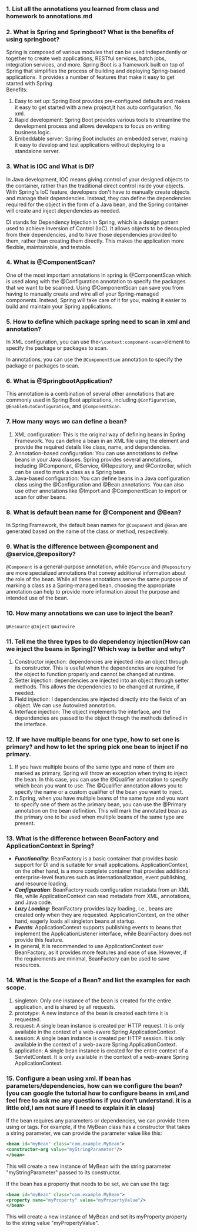 ### 1.  List all the annotations you learned from class and homework to annotations.md
### 2.  What is Spring and Springboot? What is the benefits of using springboot?
Spring is composed of various modules that can be used independently or together to create web applications, RESTful services, batch jobs, integration services, and more.
Spring Boot is a framework built on top of Spring that simplifies the process of building and deploying Spring-based applications. It provides a number of features that make it easy to get started with Spring
<br>Benefits:
1. Easy to set up: Spring Boot provides pre-configured defaults and makes it easy to get started with a new project,It has auto configuration, No xml.
2. Rapid development: Spring Boot provides various tools to streamline the development process and allows developers to focus on writing business logic.
3. Embeddable server: Spring Boot includes an embedded server, making it easy to develop and test applications without deploying to a standalone server.

### 3.  What is IOC and What is DI?
In Java development, IOC means giving control of your designed objects to the container, rather than the traditional direct control inside your objects. With Spring's IoC feature, developers don't have to manually create objects and manage their dependencies. Instead, they can define the dependencies required for the object in the form of a Java bean, and the Spring container will create and inject dependencies as needed.

DI stands for Dependency Injection in Spring, which is a design pattern used to achieve Inversion of Control (IoC). It allows objects to be decoupled from their dependencies, and to have those dependencies provided to them, rather than creating them directly. This makes the application more flexible, maintainable, and testable.

### 4.  What is  @ComponentScan?
One of the most important annotations in spring is @ComponentScan which is used along with the @Configuration annotation to specify the packages that we want to be scanned.
Using @ComponentScan can save you from having to manually create and wire all of your Spring-managed components. Instead, Spring will take care of it for you, making it easier to build and maintain your Spring applications.

### 5.  How to define which package spring need to scan in xml and annotation?
In XML configuration, you can use the`<\context:component-scan>`element to specify the package or packages to scan.

In annotations, you can use the `@ComponentScan` annotation to specify the package or packages to scan.
### 6.  What is  @SpringbootApplication?
This annotation is a combination of several other annotations that are commonly used in Spring Boot applications, including `@Configuration`, `@EnableAutoConfiguration`, and `@ComponentScan`.

### 7. How many ways wo can define a bean?
1. XML configuration: This is the original way of defining beans in Spring Framework. You can define a bean in an XML file using the <bean> element and provide the required details like class, name, and dependencies.
2. Annotation-based configuration: You can use annotations to define beans in your Java classes. Spring provides several annotations, including @Component, @Service, @Repository, and @Controller, which can be used to mark a class as a Spring bean.
3. Java-based configuration: You can define beans in a Java configuration class using the @Configuration and @Bean annotations. You can also use other annotations like @Import and @ComponentScan to import or scan for other beans.

### 8.  What is default bean name for  @Component and  @Bean?
In Spring Framework, the default bean names for `@Component` and `@Bean` are generated based on the name of the class or method, respectively.

### 9.  What is the difference between  @component and  @service,@repository?
`@Component` is a general-purpose annotation, while `@Service` and `@Repository` are more specialized annotations that convey additional information about the role of the bean. While all three annotations serve the same purpose of marking a class as a Spring-managed bean, choosing the appropriate annotation can help to provide more information about the purpose and intended use of the bean.
### 10. How many annotations we can use to inject the bean?
`@Resource`
`@Inject`
`@Autowire`

### 11. Tell me the three types to do dependency injection(How can we inject the beans in Spring)? Which way is better and why?
1. Constructor injection: dependencies are injected into an object through its constructor. This is useful when the dependencies are required for the object to function properly and cannot be changed at runtime.
2. Setter injection: dependencies are injected into an object through setter methods. This allows the dependencies to be changed at runtime, if needed.
3. Field injection: I dependencies are injected directly into the fields of an object. We can use Autowired annotation.
4. Interface injection: The object implements the interface, and the dependencies are passed to the object through the methods defined in the interface.


### 12. If we have multiple beans for one type, how to set one is primary? and how to let the spring pick one bean to inject if no primary.
1. If you have multiple beans of the same type and none of them are marked as primary, Spring will throw an exception when trying to inject the bean. In this case, you can use the @Qualifier annotation to specify which bean you want to use. The @Qualifier annotation allows you to specify the name or a custom qualifier of the bean you want to inject.
2. n Spring, when you have multiple beans of the same type and you want to specify one of them as the primary bean, you can use the @Primary annotation on the bean definition. This will mark the annotated bean as the primary one to be used when multiple beans of the same type are present.

### 13. What is the difference between BeanFactory and ApplicationContext in Spring?
- **_Functionality_**: BeanFactory is a basic container that provides basic support for DI and is suitable for small applications. ApplicationContext, on the other hand, is a more complete container that provides additional enterprise-level features such as internationalization, event publishing, and resource loading.
- **_Configuration_**: BeanFactory reads configuration metadata from an XML file, while ApplicationContext can read metadata from XML, annotations, and Java code.
- **_Lazy Loading_**: BeanFactory provides lazy loading, i.e., beans are created only when they are requested. ApplicationContext, on the other hand, eagerly loads all singleton beans at startup.
- **_Events_**: ApplicationContext supports publishing events to beans that implement the ApplicationListener interface, while BeanFactory does not provide this feature.
- In general, it is recommended to use ApplicationContext over BeanFactory, as it provides more features and ease of use. However, if the requirements are minimal, BeanFactory can be used to save resources.

### 14. What is the Scope of a Bean?  and list the examples for each scope.
1. singleton: Only one instance of the bean is created for the entire application, and is shared by all requests.
2. prototype: A new instance of the bean is created each time it is requested.
3. request: A single bean instance is created per HTTP request. It is only available in the context of a web-aware Spring ApplicationContext.
4. session: A single bean instance is created per HTTP session. It is only available in the context of a web-aware Spring ApplicationContext.
5. application: A single bean instance is created for the entire context of a ServletContext. It is only available in the context of a web-aware Spring ApplicationContext.

### 15. Configure a bean using xml. If bean has parameters/dependencies, how can we configure the bean? (you can google the tutorial how to configure beans in xml,and feel free to ask me any questions if you don't understand. it is a little old,I am not sure if I need to explain it in class)
If the bean requires any parameters or dependencies, we can provide them using <constructor-arg> or <property> tags.
For example, if the MyBean class has a constructor that takes a string parameter, we can provide the parameter value like this:
```xml
<bean id="myBean" class="com.example.MyBean">
<constructor-arg value="myStringParameter"/>
</bean>
```
This will create a new instance of MyBean with the string parameter "myStringParameter" passed to its constructor.

If the bean has a property that needs to be set, we can use the <property> tag:
```xml
<bean id="myBean" class="com.example.MyBean">
<property name="myProperty" value="myPropertyValue"/>
</bean>
```
This will create a new instance of MyBean and set its myProperty property to the string value "myPropertyValue".